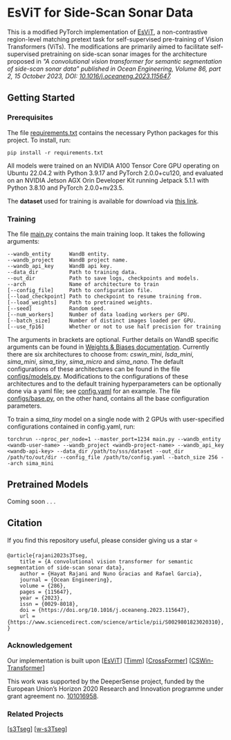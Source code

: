 # EsViT for Side-Scan Sonar Data

This is a modified PyTorch implementation of [EsViT](https://github.com/microsoft/esvit), a non-contrastive region-level matching pretext task for self-supervised pre-training of Vision Transformers (ViTs). The modifications are primarily aimed to facilitate self-supervised pretraining on side-scan sonar images for the architecture proposed in *"A convolutional vision transformer for semantic segmentation of side-scan sonar data" published in Ocean Engineering, Volume 86, part 2, 15 October 2023, DOI: [10.1016/j.oceaneng.2023.115647](https://www.sciencedirect.com/science/article/pii/S0029801823020310).*

## Getting Started

### Prerequisites

The file [requirements.txt](https://github.com/DeeperSense/deepersense-seafloorscan/blob/main/self_supervised/esvit/requirements.txt) contains the necessary Python packages for this project. To install, run:
```
pip install -r requirements.txt
```

All models were trained on an NVIDIA A100 Tensor Core GPU operating on Ubuntu 22.04.2 with Python 3.9.17 and PyTorch 2.0.0+cu120, and evaluated on an NVIDIA Jetson AGX Orin Developer Kit running Jetpack 5.1.1 with Python 3.8.10 and PyTorch 2.0.0+nv23.5.

The **dataset** used for training is available for download via [this link](https://zenodo.org/records/10209445).

### Training

The file [main.py](https://github.com/DeeperSense/deepersense-seafloorscan/blob/main/self_supervised/esvit/main.py) contains the main training loop. It takes the following arguments:
```
--wandb_entity		WandB entity.
--wandb_project		WandB project name.
--wandb_api_key		WandB api key.
--data_dir			Path to training data.
--out_dir			Path to save logs, checkpoints and models.
--arch				Name of architecture to train
[--config_file]		Path to configuration file.
[--load_checkpoint]	Path to checkpoint to resume training from.
[--load_weights]	Path to pretrained weights.
[--seed]			Random seed.
[--num_workers]		Number of data loading workers per GPU.
[--batch_size]		Number of distinct images loaded per GPU.
[--use_fp16]		Whether or not to use half precision for training
```

The arguments in brackets are optional. Further details on WandB specific arguments can be found in [Weights & Biases documentation](https://docs.wandb.ai/guides/track/environment-variables). Currently there are six architectures to choose from: *cswin_mini*, *lsda_mini*, *sima_mini*, *sima_tiny*, *sima_micro* and *sima_nano*. The default configurations of these architectures can be found in the file [configs/models.py](https://github.com/DeeperSense/deepersense-seafloorscan/blob/main/self_supervised/esvit/configs/models.py). Modifications to the configurations of these architectures and to the default training hyperparameters can be optionally done via a yaml file; see [config.yaml](https://github.com/DeeperSense/deepersense-seafloorscan/blob/main/self_supervised/esvit/config.yaml) for an example. The file [configs/base.py](https://github.com/DeeperSense/deepersense-seafloorscan/blob/main/self_supervised/esvit/configs/base.py), on the other hand, contains all the base configuration parameters.

To train a *sima_tiny* model on a single node with 2 GPUs with user-specified configurations contained in config.yaml, run:
```
torchrun --nproc_per_node=1 --master_port=1234 main.py --wandb_entity <wandb-user-name> --wandb_project <wandb-project-name> --wandb_api_key <wandb-api-key> --data_dir /path/to/sss/dataset --out_dir /path/to/out/dir --config_file /path/to/config.yaml --batch_size 256 --arch sima_mini
```

## Pretrained Models

Coming soon . . .

## Citation

If you find this repository useful, please consider giving us a star :star:

```
@article{rajani2023s3Tseg,
    title = {A convolutional vision transformer for semantic segmentation of side-scan sonar data},
    author = {Hayat Rajani and Nuno Gracias and Rafael Garcia},
    journal = {Ocean Engineering},
    volume = {286},
    pages = {115647},
    year = {2023},
    issn = {0029-8018},
    doi = {https://doi.org/10.1016/j.oceaneng.2023.115647},
    url = {https://www.sciencedirect.com/science/article/pii/S0029801823020310},
}
```

### Acknowledgement
Our implementation is built upon [[EsViT](https://github.com/microsoft/esvit)] [[Timm](https://github.com/huggingface/pytorch-image-models)] [[CrossFormer](https://github.com/cheerss/CrossFormer/blob/main/models/crossformer.py)] [[CSWin-Transformer](https://github.com/microsoft/CSWin-Transformer/blob/main/models/cswin.py)]

This work was supported by the DeeperSense project, funded by the European Union’s Horizon 2020 Research and Innovation programme under grant agreement no. [101016958](https://cordis.europa.eu/project/id/101016958).

### Related Projects
[[s3Tseg](https://github.com/CIRS-Girona/s3Tseg)] [[w-s3Tseg](https://github.com/CIRS-Girona/w-s3Tseg)]